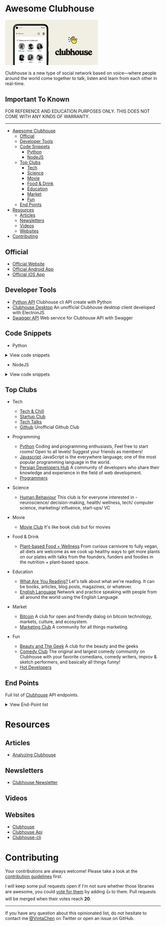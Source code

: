 # Awesome Clubhouse

<img src="screenshot.png" alt="clubhouse" width="300" />

Clubhouse is a new type of social network based on voice—where people around the world come together to talk, listen and learn from each other in real-time.

## Important To Known

FOR REFERENCE AND EDUCATION PURPOSES ONLY. THIS DOES NOT COME WITH ANY KINDS OF WARRANTY.

---

- [Awesome Clubhouse](#awesome-clubhouse)
    - [Official](#official)
    - [Developer Tools](#developer-tools)
    - [Code Snippets](#code-snippets)
        - [Python](#python)
        - [NodeJS](#nodejs)
    - [Top Clubs](#top-clubs)
        - [Tech](#tech)
        - [Science](#science)
        - [Movie](#movie)
        - [Food & Drink](#food-drink)
        - [Education](#education)
        - [Market](#market)
        - [Fun](#fun)
    - [End Points](#end-points)
- [Resources](#resources)
    - [Articles](#aericles)
    - [Newsletters](#newsletters)
    - [Videos](#videos)
    - [Websites](#websites)
- [Contributing](#contributing)



<!--start-->

## Official

* [Official Website](https://clubhouse.com)
* [Official Android App](https://play.google.com/store/apps/details?id=com.clubhouse)
* [Official iOS App](https://itunes.apple.com/us/app/clubhouse/id1209829091)

## Developer Tools

- [Python API](https://github.com/stypr/clubhouse-py) Clubhouse cli API create with Python
- [Clubhouse Desktop](https://github.com/callmearta/clubhouse-desktop) An unofficial Clubhouse desktop client developed with ElectronJS
- [Swagger API](https://github.com/zhuowei/ClubhouseAPI) Web service for Clubhouse API with Swagger


## Code Snippets

* Python

<details>
<summary>View code snippets </summary>

  * Payload example

  ```python
  
  payload = "{\r\n \"channel\": \"MwkK3arv\" , \"user_id\": 1928455578  \r\n}"
  
  ````
  
  * Headers examples

  ```python
  
  headers = {
        'CH-Languages': 'en-US',
        'CH-Locale': 'en_US',
        'Accept': 'application/json',
        'Accept-Encoding': 'gzip, deflate',
        'CH-AppBuild': '490',
        'CH-AppVersion': '1.0.0',
        'CH-UserID': '990405533',
        'User-Agent': 'clubhouse/490 (iPhone; iOS 14.4; Scale/2.00)',
        'Connection': 'close',
        'Content-Type': 'application/json; charset=utf-8',
        'Authorization': 'Token '+token[i]
        }
        
  ```
 </details>


* NodeJS
 
<details>
<summary>View code snippets </summary>

  * Payload example
    
  ```javascript
   
    payload = { 
            "channel": "MwkK3arv",
            "user_id": "1928455578"
            }
  ```

</details>
  

## Top Clubs

  * Tech
    * [Tech & Chill](https://www.clubhouse.com/club/techchill)
    * [Startup Club](https://clubhousedb.com/club/45-startup-club)
    * [Tech Talks](https://clubhousedb.com/club/3225-tech-talks)
    * [Github](https://clubhousedb.com/club/735673473-github) Unofficial Github Club
    
  * Programming
    * [Python](https://clubhousedb.com/club/598487268-python) Coding and programming enthusiasts, Feel free to start rooms! Open to all levels! Suggest your friends as members!
    * [Javascript](https://clubhousedb.com/club/1253333235-javascript) JavaScript is the everywhere language; one of the most popular programming language in the world.
    * [Persian Developers Hub](https://clubhousedb.com/club/1630392162-persian-developers-hub) A community of developers who share their knowledge and experience in the field of web development.
    * [Programmers](https://www.clubhouse.com/club/%D8%A8%D8%B1%D9%86%D8%A7%D9%85%D9%87-%D9%86%D9%88%DB%8C%D8%B3%D8%A7%D9%86) 

  * Science
    * [Human Behaviour](https://clubhousedb.com/club/156-human-behaviour) This club is for everyone interested in - neuroscience/ decision-making, health/ wellness, tech/ computer science, marketing/ influence, start-ups/ VC

  * Movie
    * [Movie Club](https://clubhousedb.com/club/105-movie-club) It's like book club but for movies
  
  * Food & Drink
    * [Plant-based Food + Wellness](https://clubhousedb.com/club/307-plant-based-food-wellness) From curious carnivore to fully vegan, all diets are welcome as we cook up healthy ways to get more plants on our plates with talks from the founders, funders and foodies in the nutrition + plant-based space.

  * Education
    * [What Are You Reading?](https://clubhousedb.com/club/764-what-are-you-reading) Let's talk about what we're reading. It can be books, articles, blog posts, magazines, or whatever.
    * [English Language](https://clubhousedb.com/club/290630288-english-language) Network and practice speaking with people from all around the world using the English Language.

  * Market
    * [Bitcoin](https://clubhousedb.com/club/597-bitcoin) A club for open and friendly dialog on bitcoin technology, markets, culture, and ecosystem.
    * [Marketing Club](https://clubhousedb.com/club/131-marketing-club)  A community for all things marketing. 

  * Fun
    * [Beauty and The Geek](https://www.clubhouse.com/club/beauty-and-the-geek) A club for the beauty and the geeks
    * [Comedy Club](https://clubhousedb.com/club/1024-comedy-club) The original and largest comedy community on Clubhouse with your favorite comedians, comedy writers, improv & sketch performers, and basically all things funny!
    * [Hot Developers](https://www.clubhouse.com/club/hot-persiandevelopers)
  
    

## End Points

Full list of [Clubhouse](https://clubhouse.com) API endpoints.

<details>
<summary>View End-Point list</summary>

```bash
get_release_notes
get_all_topics
get_topic
get_clubs_for_topic
get_users_for_topic
update_name
update_displayname
update_bio
update_username
update_twitter_username
update_skintone
add_user_topic
remove_user_topic
update_notifications
add_email
get_settings
update_instagram_username
report_incident
get_followers
get_following
get_mutual_follows
get_suggested_follows_friends_only
get_suggested_follows_all
get_suggested_follows_similar
ignore_suggested_follow
follow
follow_multiple
unfollow
update_follow_notifications
block
unblock
get_profile
get_channel
get_channels
get_suggested_speakers
create_channel
join_channel
leave_channel
active_ping
end_channel
invite_speaker
uninvite_speaker
mute_speaker
make_moderator
accept_speaker_invite
reject_speaker_invite
invite_to_existing_channel
audience_reply
make_channel_public
make_channel_social
block_from_channel
get_welcome_channel
reject_welcome_channel
change_handraise_settings
get_create_channel_targets
update_channel_flags
hide_channel
get_notifications
get_actionable_notifications
ignore_actionable_notification
me
get_online_friends
search_users
search_clubs
check_for_update
get_suggested_invites
invite_to_app
invite_from_waitlist
invite_to_new_channel
accept_new_channel_invite
reject_new_channel_invite
cancel_new_channel_invite
add_club_admin
add_club_member
get_club
get_club_members
get_suggested_club_invites
remove_club_admin
remove_club_member
accept_club_member_invite
follow_club
unfollow_club
get_club_nominations
approve_club_nomination
reject_club_nomination
get_clubs
update_is_follow_allowed
update_is_membership_private
update_is_community
update_club_description
update_club_rules
update_club_topics
add_club_topic
remove_club_topic
get_events
get_events_for_user
get_events_to_start
delete_event
create_event
edit_event
get_event 

```
</details>


# Resources

## Articles

* [Analyzing Clubhouse](https://blog.theori.io/research/korean/analyzing-clubhouse/)

## Newsletters

* [Clubhouse Newsletter](https://www.clubhouse.com/newsletter)

## Videos


## Websites

* [Clubhouse](https://www.clubhouse.com/)
* [Clubhouse Api](https://clubhouseapi.com/)
* [Clubhouse-cli](https://github.com/ehsanghaffarii/clubhouse-cli)


# Contributing

Your contributions are always welcome! Please take a look at the [contribution guidelines](https://github.com/ehsanghaffarii/awesome-clubhouse/blob/main/CONTRIBUTING.md) first.

I will keep some pull requests open if I'm not sure whether those libraries are awesome, you could [vote for them](https://github.com/ehsanghaffarii/awesome-clubhouse) by adding :+1: to them. Pull requests will be merged when their votes reach **20**.

- - -

If you have any question about this opinionated list, do not hesitate to contact me [@VintaChen](https://twitter.com/ehsanghaffarii) on Twitter or open an issue on GitHub.